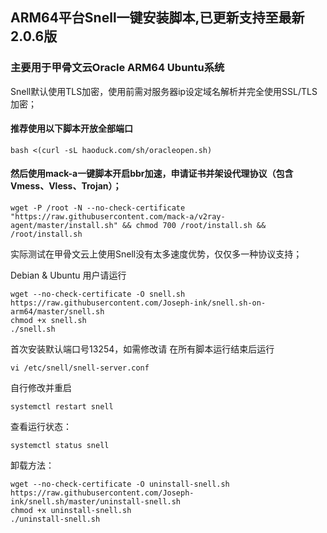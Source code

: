 ## ARM64平台Snell一键安装脚本,已更新支持至最新2.0.6版

### 主要用于甲骨文云Oracle ARM64 Ubuntu系统

Snell默认使用TLS加密，使用前需对服务器ip设定域名解析并完全使用SSL/TLS加密；

#### 推荐使用以下脚本开放全部端口

```
bash <(curl -sL haoduck.com/sh/oracleopen.sh)
```

#### 然后使用mack-a一键脚本开启bbr加速，申请证书并架设代理协议（包含Vmess、Vless、Trojan）；

```
wget -P /root -N --no-check-certificate "https://raw.githubusercontent.com/mack-a/v2ray-agent/master/install.sh" && chmod 700 /root/install.sh && /root/install.sh
```

实际测试在甲骨文云上使用Snell没有太多速度优势，仅仅多一种协议支持；

Debian & Ubuntu 用户请运行

```
wget --no-check-certificate -O snell.sh https://raw.githubusercontent.com/Joseph-ink/snell.sh-on-arm64/master/snell.sh
chmod +x snell.sh
./snell.sh
```



首次安装默认端口号13254，如需修改请
在所有脚本运行结束后运行

```
vi /etc/snell/snell-server.conf
```

自行修改并重启
```
systemctl restart snell
```

查看运行状态：

```
systemctl status snell
```

卸载方法：

```
wget --no-check-certificate -O uninstall-snell.sh https://raw.githubusercontent.com/Joseph-ink/snell.sh/master/uninstall-snell.sh
chmod +x uninstall-snell.sh
./uninstall-snell.sh
```
